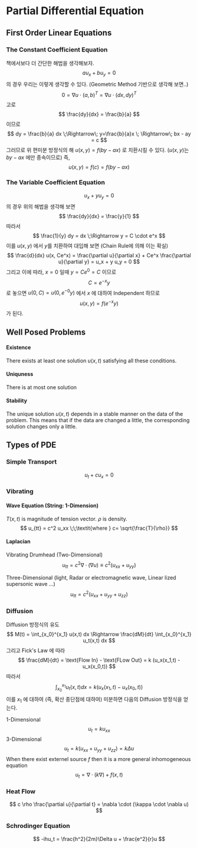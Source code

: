 Partial Differential Equation
==========================

## First Order Linear Equations

### The Constant Coefficient Equation

책에서보다 더 간단한 해법을 생각해보자.
$$
a u_x + b u_y = 0
$$
의 경우 우리는 이렇게 생각할 수 있다. (Geometric Method 기반으로 생각해 보면..)
$$
0 = \nabla u \cdot (a , b)^T = \nabla u \cdot (dx , dy)^T
$$
고로 
$$
\frac{dy}{dx} = \frac{b}{a}
$$ 
이므로
$$
dy = \frac{b}{a} dx \;\Rightarrow\; y=\frac{b}{a}x \; \Rightarrow\; bx - ay = c 
$$
그러므로 위 편미분 방정식의 해 $u(x,y) = f(by - ax)$ 로 치환시킬 수 있다. ($u(x,y)$는 $by -ax$ 에만 종속이므로)
즉, 
$$
u(x,y) = f(c) = f(by -ax)
$$
### The Variable Coefficient Equation
$$
u_x + y u_y=0
$$
의 경우 위의 해법을 생각해 보면 
$$
\frac{dy}{dx} = \frac{y}{1}
$$
따라서
$$
\frac{1}{y} dy = dx \;\Rightarrow y = C \cdot e^x 
$$
이를 $u(x,y)$ 에서 $y$를 치환하여 대입해 보면 (Chain Rule에 의해 이는 확실)
$$
\frac{d}{dx} u(x, Ce^x) = \frac{\partial u}{\partial x} + Ce^x \frac{\partial u}{\partial y} = u_x + y u_y = 0
$$
그리고 이에 따라, $x=0$ 일때 $y = C e^0 = C$ 이므로 
$$
C = e^{-x}y
$$
로 놓으면 $u(0, C) = u(0, e^{-0}y)$ 에서 $x$ 에 대하여 Independent 하므로 
$$
u(x,y)=f(e^{-x}y)
$$
가 된다.

## Well Posed Problems
#### Existence
There exists at least one solution $u(x,t)$ satisfying all these conditions.
#### Uniquness
There is at most one solution
#### Stability
The unique solution $u(x,t)$ depends in a stable manner on the data of the problem. This means that if the data are changed a little, the corresponding solution changes only a little.

## Types of PDE
### Simple Transport
$$
u_t + c u_x = 0
$$
### Vibrating 
#### Wave Equation (String: 1-Dimension)
$T(x,t)$ is magnitude of tension vector. $\rho$ is density.  
$$
u_{tt} = c^2 u_xx \;\;\textit{where } c= \sqrt{\frac{T}{\rho}}
$$

#### Laplacian
Vibrating Drumhead (Two-Dimensional)
$$
u_{tt} = c^2 \nabla \cdot (\nabla u) \equiv c^2 (u_{xx} + u_{yy})
$$

Three-Dimensional (light, Radar or electromagnetic wave, Linear lized supersonic wave ...)
$$
u_{tt} = c^2 (u_{xx} + u_{yy} + u_{zz})
$$

### Diffusion
Diffusion 방정식의 유도 
$$
M(t) = \int_{x_0}^{x_1} u(x,t) dx \Rightarrow \frac{dM}{dt} \int_{x_0}^{x_1} u_t(x,t) dx 
$$
그리고 Fick's Law 에 따라 
$$
 \frac{dM}{dt} = \text{Flow In} - \text{FLow Out} = k (u_x(x_1,t) - u_x(x_0,t))
$$
따라서
$$
\int_{x_0}^{x_1} u_t(x,t) dx =  k (u_x(x_1,t) - u_x(x_0,t))
$$
이를 $x_1$ 에 대하여 (즉, 확산 종단점에 대하여) 미분하면 다음의 Diffusion 방정식을 얻는다.


1-Dimensional
$$
u_t = k u_{xx}
$$
3-Dimensional
$$
u_t = k (u_{xx} + u_{yy} + u_{zz}) = k \Delta u
$$
When there exist externel source $f$ then it is a more general inhomogeneous equation
$$
u_t = \nabla \cdot (k \nabla) + f(x,t)
$$

### Heat Flow
$$
c \rho \frac{\partial u}{\partial t} = \nabla \cdot (\kappa \cdot \nabla u)
$$

### Schrodinger Equation
$$
-ihu_t = \frac{h^2}{2m}\Delta u + \frac{e^2}{r}u
$$

